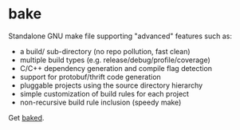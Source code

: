 bake
====

Standalone GNU make file supporting "advanced" features such as:

* a build/ sub-directory (no repo pollution, fast clean)
* multiple build types (e.g. release/debug/profile/coverage)
* C/C++ dependency generation and compile flag detection
* support for protobuf/thrift code generation
* pluggable projects using the source directory hierarchy
* simple customization of build rules for each project
* non-recursive build rule inclusion (speedy make)

Get [baked](bake.mk).
